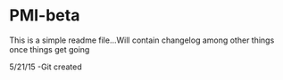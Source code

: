 # PMI-beta

This is a simple readme file...Will contain changelog among other things once things get going

5/21/15
-Git created
